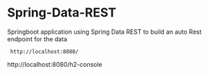 # Spring-Data-REST
Springboot application using Spring Data REST to build an auto Rest endpoint for the data


```curl
 http://localhost:8080/
```

http://localhost:8080/h2-console
